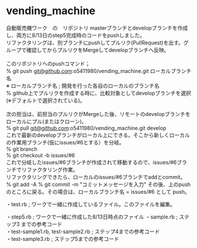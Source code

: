 # vending_machine

自動販売機ワーク　の　リポジトリ
masterブランチとdevelopブランチを作成し、両方に8/13日のstep5完成時のコードをpushしました。<br>
リファクタリングは、別ブランチにpushしてプルリク(PullRequest)を出す。グループで確認してからプルリクをMergeしてdevelopブランチへ反映。<br>
<br>
このリポジトリへのpushコマンド；<br>
  % git push git@github.com:o5411980/vending_machine.git ローカルブランチ名<br>
    ※ ローカルブランチ名 ; 開発を行った各自のローカルのブランチ名<br>
  % github上でプルリクを作成する時に、比較対象としてdevelopブランチを選択(※デフォルトで選択されている)。<br>
<br>
次の担当は、前担当のプルリクがMergeした後、リモートのdevelopブランチをローカルにプル(またはクローン)。<br>
  % git pull git@github.com:o5411980/vending_machine.git develop<br>
これで最新のdevelopブランチがローカル上にできる。そこから新しくローカルの作業用ブランチ(仮にissues/#6とする）を分岐。<br>
  % git branch<br>
  % git checkout -b issues/#6<br>
これで分岐したissues/#6ブランチが作成されて移動するので、issues/#6ブランチでリファクタリング作業。<br>
リファクタリングできたら、ローカルのissues/#6ブランチでaddとcommit。
  % git add -A
  % git commit -m "コミットメッセージを入力"
その後、上のpushのところに戻る。その場合は、ローカルブランチ名 = issues/#6 として push。<br>


・test.rb ; ワークで一緒に作成しているファイル。このファイルを編集。


・step5.rb ; ワークで一緒に作成した8/13日時点のファイル
・sample.rb ; ステップ3 までの参考コード <br>
・test-sample1.rb,  test-sample2.rb ; ステップ4までの参考コード <br>
・test-sample3.rb ; ステップ5までの参考コード
